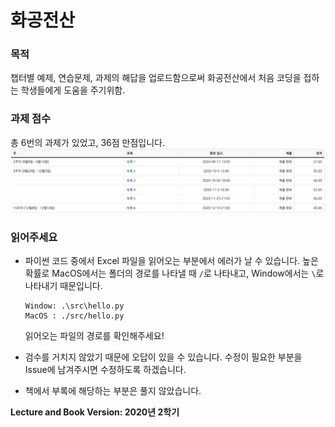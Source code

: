 # 화공전산

### 목적

챕터별 예제, 연습문제, 과제의 해답을 업로드함으로써 화공전산에서 처음 코딩을 접하는 학생들에게 도움을 주기위함.

### 과제 점수
총 6번의 과제가 있었고, 36점 만점입니다.
<img src="./화공전산 과제점수.jpg">



### 읽어주세요

-   파이썬 코드 중에서 Excel 파일을 읽어오는 부분에서 에러가 날 수 있습니다.
   높은 확률로 MacOS에서는 폴더의 경로를 나타낼 때 `/`로 나타내고,  Window에서는 `\`로 나타내기 때문입니다.
   
      ```text
      Window: .\src\hello.py
      MacOS : ./src/hello.py
      ```
      읽어오는 파일의 경로를 확인해주세요!
   
-  검수를 거치지 않았기 때문에 오답이 있을 수 있습니다.
   수정이 필요한 부분을 Issue에 남겨주시면 수정하도록 하겠습니다.

-  책에서 부록에 해당하는 부분은 풀지 않았습니다.

**Lecture and Book Version: 2020년 2학기**
